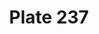 ---
flag: 
order: '85'
pid: '237'
an: '8'
title: Plate 237
rev_year: 
_date: '1800'
caption: Collet haut. Pantalon large.
translation: High collar. Large pants.
student: Barthélemy Glama
keywords: Collet, Masculin
column: 
flag_translation: 
permalink: /plates/237
layout: plate-page
---